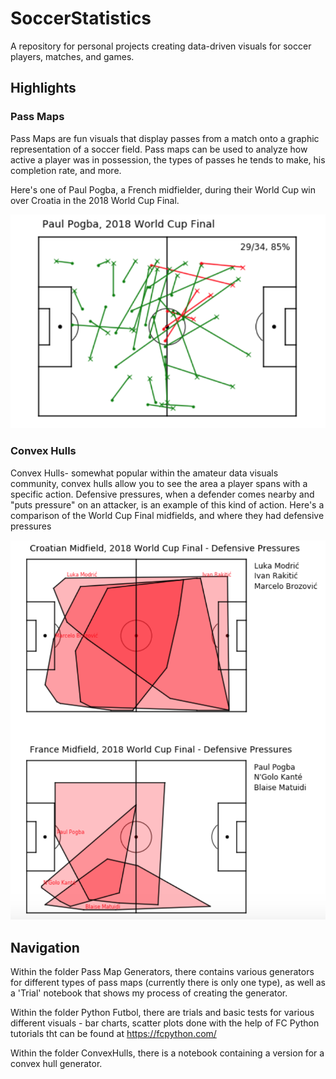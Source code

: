 # SoccerStatistics
A repository for personal projects creating data-driven visuals for soccer players, matches, and games.

## Highlights 

### Pass Maps

Pass Maps are fun visuals that display passes from a match onto a graphic representation of a soccer field. Pass maps can be used to analyze how active a player was in possession, the types of passes he tends to make, his completion rate, and more. 

Here's one of Paul Pogba, a French midfielder, during their World Cup win over Croatia in the 2018 World Cup Final. 

![PaulPogbaPlot](PogbaWCFinal.png)

### Convex Hulls
Convex Hulls- somewhat popular within the amateur data visuals community, convex hulls allow you to see the area a player spans with a specific action. Defensive pressures, when a defender comes nearby and "puts pressure" on an attacker, is an example of this kind of action. Here's a comparison of the World Cup Final midfields, and where they had defensive pressures

![DefensivePressures](FranceVCroatiaMidfieldPressures.png)

## Navigation

Within the folder Pass Map Generators, there contains various generators for different types of pass maps (currently there is only one type), as well as a 'Trial' notebook that shows my process of creating the generator. 

Within the folder Python Futbol, there are trials and basic tests for various different visuals - bar charts, scatter plots done with the help of FC Python tutorials tht can be found at https://fcpython.com/

Within the folder ConvexHulls, there is a notebook containing a version for a convex hull generator. 





